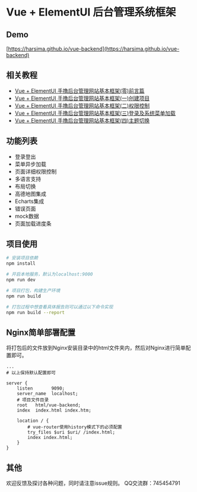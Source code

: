 # Vue + ElementUI 后台管理系统框架

## **Demo**
[https://harsima.github.io/vue-backend](https://harsima.github.io/vue-backend)

## **相关教程**
- [Vue + ElementUI 手撸后台管理网站基本框架(零)前言篇](http://blog.csdn.net/harsima/article/details/77949609)
- [Vue + ElementUI 手撸后台管理网站基本框架(一)创建项目](http://blog.csdn.net/harsima/article/details/77949623)
- [Vue + ElementUI 手撸后台管理网站基本框架(二)权限控制](http://blog.csdn.net/harsima/article/details/77949448)
- [Vue + ElementUI 手撸后台管理网站基本框架(三)登录及系统菜单加载](http://blog.csdn.net/harsima/article/details/77949465)
- [Vue + ElementUI 手撸后台管理网站基本框架(四)主题切换](http://blog.csdn.net/harsima/article/details/78934405)

## **功能列表**
- 登录登出
- 菜单异步加载
- 页面详细权限控制
- 多语言支持
- 布局切换
- 高德地图集成
- Echarts集成
- 错误页面
- mock数据
- 页面加载进度条

## **项目使用**
``` bash
# 安装项目依赖
npm install

# 开启本地服务，默认为localhost:9000
npm run dev

# 项目打包，构建生产环境
npm run build

# 打包过程中想查看具体报告则可以通过以下命令实现
npm run build --report
```

## Nginx简单部署配置

将打包后的文件放到Nginx安装目录中的html文件夹内，然后对Nginx进行简单配置即可。

```
...
# 以上保持默认配置即可

server {
    listen       9090;
    server_name  localhost;
    # 项目文件目录
    root   html/vue-backend;
    index  index.html index.htm;

    location / {
        # vue-router使用history模式下的必须配置
        try_files $uri $uri/ /index.html;
        index index.html;
    }
}
```

## 其他
欢迎反馈及探讨各种问题，同时请注意issue规则。
QQ交流群：745454791
